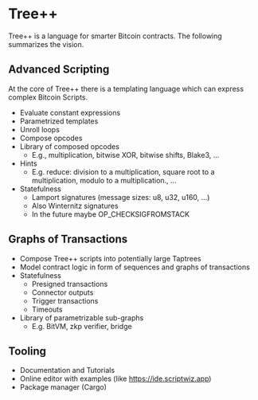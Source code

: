 # Tree++ 
Tree++ is a language for smarter Bitcoin contracts. The following summarizes the vision.

## Advanced Scripting
At the core of Tree++ there is a templating language which can express complex Bitcoin Scripts.

- Evaluate constant expressions
- Parametrized templates
- Unroll loops
- Compose opcodes
- Library of composed opcodes
  - E.g., multiplication, bitwise XOR, bitwise shifts, Blake3, ...
- Hints
  - E.g. reduce: division to a multiplication, square root to a multiplication, modulo to a multiplication., ...
- Statefulness
  - Lamport signatures (message sizes: u8, u32, u160, ...)
  - Also Winternitz signatures
  - In the future maybe OP_CHECKSIGFROMSTACK

## Graphs of Transactions
- Compose Tree++ scripts into potentially large Taptrees
- Model contract logic in form of sequences and graphs of transactions
- Statefulness
  - Presigned transactions
  - Connector outputs
  - Trigger transactions
  - Timeouts
- Library of parametrizable sub-graphs
  - E.g. BitVM, zkp verifier, bridge

## Tooling 
- Documentation and Tutorials
- Online editor with examples (like https://ide.scriptwiz.app)
- Package manager (Cargo)


